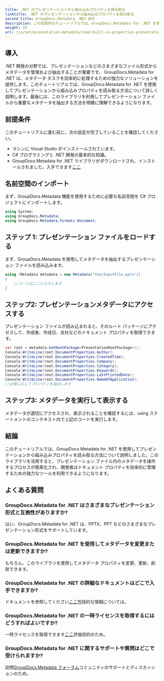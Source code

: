 ```yaml
---
title: .NET のプレゼンテーションから組み込みプロパティを読み取る
linktitle: .NET のプレゼンテーションから組み込みプロパティを読み取る
second_title: GroupDocs.Metadata .NET API
description: この包括的なチュートリアルでは、GroupDocs.Metadata for .NET を使用してプレゼンテーションから組み込みプロパティを抽出する方法を学びます。
weight: 10
url: /ja/net/presentation-metadata/read-built-in-properties-presentations/
---
```

## 導入
.NET 開発の分野では、プレゼンテーションなどのさまざまなファイル形式からメタデータを管理および抽出することが重要です。 GroupDocs.Metadata for .NET は、メタデータ タスクを効率的に処理するための強力なソリューションを提供します。このチュートリアルでは、GroupDocs.Metadata for .NET を使用してプレゼンテーションから組み込みプロパティを読み取る方法について詳しく説明します。最後には、このライブラリを利用してプレゼンテーション ファイルから重要なメタデータを抽出する方法を明確に理解できるようになります。
## 前提条件
このチュートリアルに進む前に、次の設定が完了していることを確認してください。
- マシンに Visual Studio がインストールされています。
- C# プログラミングと .NET 開発の基本的な知識。
-  GroupDocs.Metadata for .NET ライブラリがダウンロードされ、インストールされました。入手できます[ここ](https://releases.groupdocs.com/metadata/net/).

## 名前空間のインポート
まず、GroupDocs.Metadata 機能を使用するために必要な名前空間を C# プロジェクトにインポートします。
```csharp
using System;
using GroupDocs.Metadata;
using GroupDocs.Metadata.Formats.Document;
```
## ステップ 1: プレゼンテーション ファイルをロードする
まず、GroupDocs.Metadata を使用してメタデータを抽出するプレゼンテーション ファイルを読み込みます。
```csharp
using (Metadata metadata = new Metadata("YourInputFile.pptx"))
{
    //コードはここに入力します
}
```
## ステップ2: プレゼンテーションメタデータにアクセスする
プレゼンテーション ファイルが読み込まれると、そのルート パッケージにアクセスして、作成者、作成日、会社などのドキュメント プロパティを取得できます。
```csharp
var root = metadata.GetRootPackage<PresentationRootPackage>();
Console.WriteLine(root.DocumentProperties.Author);
Console.WriteLine(root.DocumentProperties.CreatedTime);
Console.WriteLine(root.DocumentProperties.Company);
Console.WriteLine(root.DocumentProperties.Category);
Console.WriteLine(root.DocumentProperties.Keywords);
Console.WriteLine(root.DocumentProperties.LastPrintedDate);
Console.WriteLine(root.DocumentProperties.NameOfApplication);
//必要に応じてプロパティを追加します
```
## ステップ3: メタデータを実行して表示する
メタデータが適切にアクセスされ、表示されることを確認するには、using ステートメントのコンテキスト内で上記のコードを実行します。

## 結論
このチュートリアルでは、GroupDocs.Metadata for .NET を使用してプレゼンテーションから組み込みプロパティを読み取る方法について説明しました。このライブラリを活用すると、プレゼンテーション ファイル内のメタデータを操作するプロセスが簡素化され、開発者はドキュメント プロパティを効率的に管理するための強力なツールを利用できるようになります。

## よくある質問
### GroupDocs.Metadata for .NET はさまざまなプレゼンテーション形式と互換性がありますか?
はい、GroupDocs.Metadata for .NET は、PPTX、PPT などのさまざまなプレゼンテーション形式をサポートしています。
### GroupDocs.Metadata for .NET を使用してメタデータを変更または更新できますか?
もちろん、このライブラリを使用してメタデータ プロパティを変更、更新、削除できます。
### GroupDocs.Metadata for .NET の詳細なドキュメントはどこで入手できますか?
ドキュメントを参照してください[ここ](https://tutorials.groupdocs.com/metadata/net/)包括的な情報については。
### GroupDocs.Metadata for .NET の一時ライセンスを取得するにはどうすればよいですか?
一時ライセンスを取得できます[ここ](https://purchase.groupdocs.com/temporary-license/)評価目的のため。
### GroupDocs.Metadata for .NET に関するサポートや質問はどこで受けられますか?
訪問[GroupDocs.Metadata フォーラム](https://forum.groupdocs.com/c/metadata/14)コミュニティのサポートとディスカッションのため。